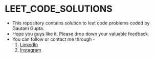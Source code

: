 # LEET_CODE_SOLUTIONS
* This repository contains solution to leet code problems coded by Gautam Gupta.
* Hope you guys like it. Please drop down your valuable feedback.
* You can follow or contact me through - 
    1. [ LinkedIn ](https://www.linkedin.com/in/gautam-gupta-74b8931b6/)
    1. [ Instagram ](https://www.instagram.com/gautamgupta.01/)